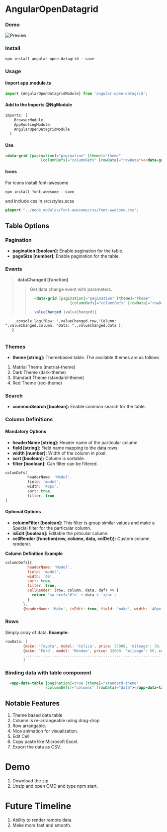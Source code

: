 # AngularOpenDatagrid
### Demo
![Preview](https://raw.githubusercontent.com/sowvikr/angular-open-datagrid-lib/master/AngularOpenDatagridLib.gif)
### Install
```npm install angular-open-datagrid --save```
### Usage
#### Import app.module.ts
```javascript
import {AngularOpenDatagridModule} from 'angular-open-datagrid';
```
#### Add to the Imports @NgModule

```javascript
imports: [
    BrowserModule,
    AppRoutingModule,
    AngularOpenDatagridModule
  ]
```
#### Use
```html
<data-grid [pagination]="pagination" [theme]="theme"
                [columnDefs]="columnDefs" [rowData]="rowData"></data-grid>
```
#### Icons
For icons install font-awesome 
```javascript
npm install font-awesome --save
```
and include css in src/styles.scss
```css
@import "../node_modules/font-awesome/css/font-awesome.css";
```

## Table Options
### Pagination
* **pagination [boolean]:** Enable pagination for the table.
* **pageSize [number]:** Enable pagination for the table.
### Events
> **dataChanged [function]** 
>> Get data change event with parameters.
>> ```html
>>   <data-grid [pagination]="pagination" [theme]="theme"
>>                   [columnDefs]="columnDefs" [rowData]="rowData" (dataChanged)="valueChanged($event)" ></data-grid>
>>   ```
>> ```javascript
>>   valueChanged (valueChanged){
         console.log("Row: ",valueChanged.row,"Column: ",valueChanged.column, "Data: ",,valueChanged.data );
       }
>>   ```
### Themes
* **theme [string]:** Themebased table. The available themes are as follows
1. Matrial Theme (metrial-theme)
2. Dark Theme (dark-theme)
3. Standard Theme (standard-theme)
4. Red Theme (red-theme)
### Search
* **commonSearch [boolean]:** Enable common search for the table.
### Column Definitions
#### Mandatory Options
* **headerName [string]:** Header name of the particular column
* **field [string]:** Field name mapping to the data rows.
* **width [number]:** Width of the column in pixel.
* **sort [boolean]:** Column is sortable.
* **filter [boolean]:** Can filter can be filtered.

```javascript
colunDefs[          
          headerName: 'Model',
          field: 'model',
          width: '40px',
          sort: true,
          filter: true
]
```
#### Optional Options
* **columnFilter [boolean]:** This filter is group similar values and make a Special filter for the particular column.
* **isEdit [boolean]:** Editable the prticular column.
* **cellRender [function(row, column, data, colDef)]:** Custom column renderer.


**Column Definition Example**
```javascript
columnDefs[{
          headerName: 'Model',
          field: 'model',
          width: '40',
          sort: true,
          filter: true,
          cellRender: (row, column, data, def) => {
            return '<a href="#">' + data + '</a>';
          }
        },
        {headerName: 'Make', isEdit: true, field: 'make', width: '40px'......}]
```

### Rows
Simply array of data.
**Example:**
```javascript
rowData: [
        {make: 'Toyota', model: 'Celica', price: 35000, 'mileage': 30, color: 'red'},
        {make: 'Ford', model: 'Mondeo', price: 32000, 'mileage': 50, color: 'green'},
        .............................................................................
        ]
```
### Binding data with table component
```html
  <app-data-table [pagination]=true [theme]="standard-theme"
                  [columnDefs]="columns" [rowData]="data"></app-data-table>
```

## Notable Features
1. Theme based data table
2. Column is re-arrangeable using drag-drop
3. Row arrangable.
4. Nice animation for visualization.
5. Edit Cell
6. Copy paste like Microsoft Excel.
7. Export the data as CSV.

# Demo
1. Download the zip.
2. Unzip and open CMD and type npm start.

# Future Timeline
1. Ability to render remote data.
2. Make more fast and smooth.
